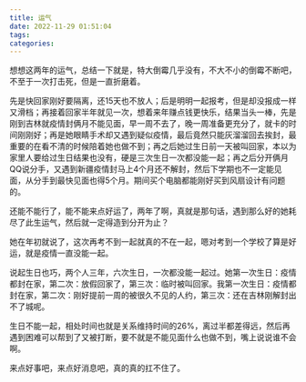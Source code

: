 ```yaml
---
title: 运气
date: 2022-11-29 01:51:04
tags:
categories:
---
```

想想这两年的运气，总结一下就是，特大倒霉几乎没有，不大不小的倒霉不断吧，不至于一次打击死，但是一直折磨着。

先是快回家刚好要隔离，还15天也不放人；后是明明一起报考，但是却没报成一样又滑档；再接着回家半年就见一次，想着来年赚点钱更快乐，结果当头一棒，先是刚到吉林就疫情封俩月不能见面，早一周不去了，晚一周准备更充分了，就卡的时间刚刚好；再是她眼睛手术却又遇到疑似疫情，最后竟然只能灰溜溜回去挨封，最重要的在看不清的时候陪着她也做不到；再之后她过生日前一天被叫回家，本以为家里人要给过生日结果也没有，硬是三次生日一次都没能一起；再之后分开俩月QQ说分手，又遇到新疆疫情封马上4个月还不解封，然后下学期也不一定能见面，从分手到最快见面也得5个月。期间买个电脑都能刚好买到风扇设计有问题的。

还能不能行了，能不能来点好运了，两年了啊，真就是那句话，遇到那么好的她耗尽了此生运气，然后就一定得造到分开为止？

她在年初就说了，这次再考不到一起就真的不在一起，嗯对考到一个学校了算是好运，就是疫情一直没能一起。

说起生日也巧，两个人三年，六次生日，一次都没能一起过。她第一次生日：疫情都封在家，第二次：放假回家了，第三次：临时被叫回家。我第一次生日：疫情都封在家，第二次：刚好提前一周的被很久不见的人约，第三次：还在吉林刚解封出不了城呢。

生日不能一起，相处时间也就是关系维持时间的26%，离过半都差得远，然后再遇到困难可以帮到了又被打断，要不就是不能见面什么也做不到，嘴上说说谁不会啊。

来点好事吧，来点好消息吧，真的真的扛不住了。
